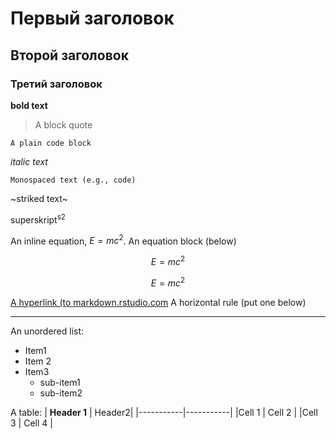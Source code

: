 # Первый заголовок
## Второй заголовок
### Третий заголовок
**bold text**
> A block quote
```
A plain code block
```

_italic text_

`
Monospaced text (e.g., code)
`

~striked text~

superskript<sup>s2</sup>

An inline equation, $E=mc^2$. An equation block (below)

$$E=mc^2$$

$$E=mc^2$$

[A hyperlink (to markdown.rstudio.com](https://rmarkdown.rstudio.com/)
A horizontal rule (put one below)

---

An unordered list:
* Item1
* Item 2
* Item3
  - sub-item1
  - sub-item2
 
A table:
| **Header 1** | Header2|
|-----------|-----------|
|Cell 1     | Cell 2    |
|Cell 3     | Cell 4    |
